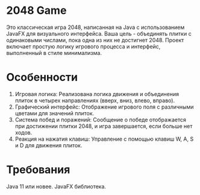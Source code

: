 # 2048 Game
Это классическая игра 2048, написанная на Java с использованием JavaFX для визуального интерфейса. Ваша цель - объединять плитки с одинаковыми числами, пока одна из них не достигнет 2048. Проект включает простую логику игрового процесса и интерфейс, выполненный в стиле минимализма.

# Особенности
1. Игровая логика: Реализована логика движения и объединения плиток в четырех направлениях (вверх, вниз, влево, вправо).
2. Графический интерфейс: Отображение игрового поля с различными цветами для значений плиток.
3. Система побед и поражений: Сообщение о победе отображается при достижении плитки 2048, и игра завершается, если больше нет ходов.
4. Реакция на нажатия клавиш: Управление с помощью клавиш W, A, S и D для движения плиток.

# Требования
Java 11 или новее. 
JavaFX библиотека.
